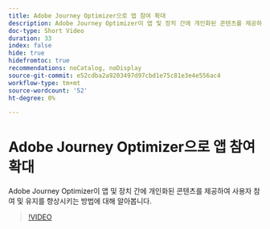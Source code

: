 ```yaml
---
title: Adobe Journey Optimizer으로 앱 참여 확대
description: Adobe Journey Optimizer이 앱 및 장치 간에 개인화된 콘텐츠를 제공하여 사용자 참여 및 유지를 향상시키는 방법에 대해 알아봅니다.
doc-type: Short Video
duration: 33
index: false
hide: true
hidefromtoc: true
recommendations: noCatalog, noDisplay
source-git-commit: e52cdba2a9203497d97cbd1e75c81e3e4e556ac4
workflow-type: tm+mt
source-wordcount: '52'
ht-degree: 0%

---
```



# Adobe Journey Optimizer으로 앱 참여 확대

Adobe Journey Optimizer이 앱 및 장치 간에 개인화된 콘텐츠를 제공하여 사용자 참여 및 유지를 향상시키는 방법에 대해 알아봅니다.

<!-- 72_S603_3442534_32_boost-app-engagement-with-adobe-journey-optimizer -->
>[!VIDEO](https://video.tv.adobe.com/v/3458221/?learn=on&enablevpops=true)
